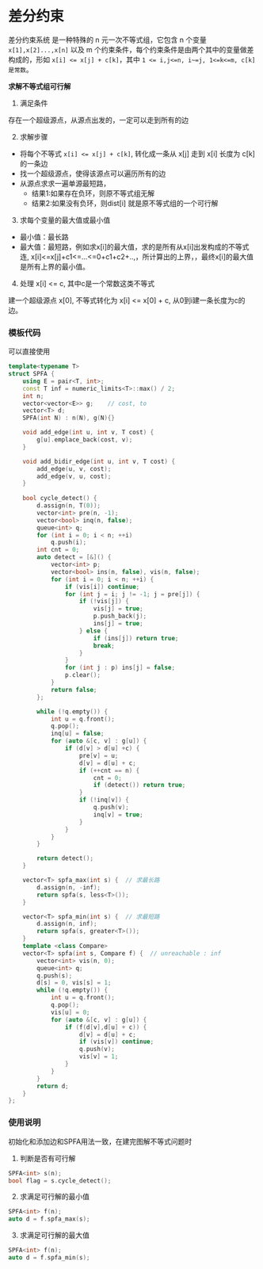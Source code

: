 # 差分约束

差分约束系统 是一种特殊的 n 元一次不等式组，它包含 n 个变量 `x[1],x[2]...,x[n]` 以及 m 个约束条件，每个约束条件是由两个其中的变量做差构成的，形如 `x[i] <= x[j] + c[k]`，其中 `1 <= i,j<=n, i~=j, 1<=k<=m, c[k]是常数`。


**求解不等式组可行解**

1. 满足条件

存在一个超级源点，从源点出发的，一定可以走到所有的边

2. 求解步骤

+ 将每个不等式 `x[i] <= x[j] + c[k]`, 转化成一条从 x[j] 走到 x[i] 长度为 c[k] 的一条边
+ 找一个超级源点，使得该源点可以遍历所有的边
+ 从源点求求一遍单源最短路，
  + 结果1:如果存在负环，则原不等式组无解
  + 结果2:如果没有负环，则dist[i] 就是原不等式组的一个可行解

3. 求每个变量的最大值或最小值

+ 最小值：最长路
+ 最大值：最短路，例如求x[i]的最大值，求的是所有从x[i]出发构成的不等式连, x[i]<=x[j]+c1<=...<=0+c1+c2+..,，所计算出的上界，，最终x[i]的最大值是所有上界的最小值。

4. 处理 x[i] <= c, 其中c是一个常数这类不等式

建一个超级源点 x[0], 不等式转化为 x[i] <= x[0] + c, 从0到i建一条长度为c的边。




### 模板代码

可以直接使用


```c++
template<typename T>
struct SPFA {
    using E = pair<T, int>;
    const T inf = numeric_limits<T>::max() / 2;
    int n;
    vector<vector<E>> g;    // cost, to
    vector<T> d;
    SPFA(int N) : n(N), g(N){}

    void add_edge(int u, int v, T cost) {
        g[u].emplace_back(cost, v);
    }

    void add_bidir_edge(int u, int v, T cost) {
        add_edge(u, v, cost);
        add_edge(v, u, cost);
    }
    
    bool cycle_detect() {
        d.assign(n, T(0));
        vector<int> pre(n, -1);
        vector<bool> inq(n, false);
        queue<int> q;
        for (int i = 0; i < n; ++i) 
            q.push(i);
        int cnt = 0;
        auto detect = [&]() {
            vector<int> p;
            vector<bool> ins(n, false), vis(n, false);
            for (int i = 0; i < n; ++i) {
                if (vis[i]) continue;
                for (int j = i; j != -1; j = pre[j]) {
                    if (!vis[j]) {
                        vis[j] = true;
                        p.push_back(j);
                        ins[j] = true;
                    } else {
                        if (ins[j]) return true;
                        break;
                    }
                }
                for (int j : p) ins[j] = false;
                p.clear();
            }
            return false;
        };

        while (!q.empty()) {
            int u = q.front();
            q.pop();
            inq[u] = false;
            for (auto &[c, v] : g[u]) {
                if (d[v] > d[u] +c) {
                    pre[v] = u;
                    d[v] = d[u] + c;
                    if (++cnt == n) {
                        cnt = 0;
                        if (detect()) return true;
                    }
                    if (!inq[v]) {
                        q.push(v);
                        inq[v] = true;
                    }
                }
            }
        }

        return detect();
    }

    vector<T> spfa_max(int s) {  // 求最长路
        d.assign(n, -inf);
        return spfa(s, less<T>());
    } 

    vector<T> spfa_min(int s) {  // 求最短路
        d.assign(n, inf);
        return spfa(s, greater<T>());
    } 
    template <class Compare>
    vector<T> spfa(int s, Compare f) {  // unreachable : inf
        vector<int> vis(n, 0);
        queue<int> q;
        q.push(s);
        d[s] = 0, vis[s] = 1;
        while (!q.empty()) {
            int u = q.front();
            q.pop();
            vis[u] = 0;
            for (auto &[c, v] : g[u]) {
                if (f(d[v],d[u] + c)) {
                    d[v] = d[u] + c;
                    if (vis[v]) continue;
                    q.push(v);
                    vis[v] = 1;
                }
            }
        }
        return d;
    }
};
```

### 使用说明

初始化和添加边和SPFA用法一致，在建完图解不等式问题时

1. 判断是否有可行解

```c++
SPFA<int> s(n);
bool flag = s.cycle_detect();
```

2. 求满足可行解的最小值

```c++
SPFA<int> f(n);
auto d = f.spfa_max(s);
```

3. 求满足可行解的最大值

```c++
SPFA<int> f(n);
auto d = f.spfa_min(s);
```

